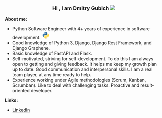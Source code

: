 
<h3 align="center"><b>Hi , I am Dmitry Gubich </b><img src="https://media.giphy.com/media/hvRJCLFzcasrR4ia7z/giphy.gif" width="35"></h3>

**About me:**
- Python Software Engineer with 4+ years of experience in software development. <img src="https://raw.githubusercontent.com/devicons/devicon/master/icons/python/python-original.svg" alt="python" width="25" height="25"/>
- Good knowledge of Python 3, Django, Django Rest Framework, and Django Graphene.
- Basic knowledge of FastAPI and Flask. 
- Self-motivated, striving for self-development. To do this I am always open to getting and giving feedback. It helps me keep my growth plan up to date. Good communication and interpersonal skills. I am a real team player, at any time ready to help. 
- Experience working under Agile methodologies (Scrum, Kanban, Scrumban). Like to deal with challenging tasks. Proactive and result-oriented developer.
  
**Links:**
- [LinkedIn](https://www.linkedin.com/in/dmitry-gubich/)
